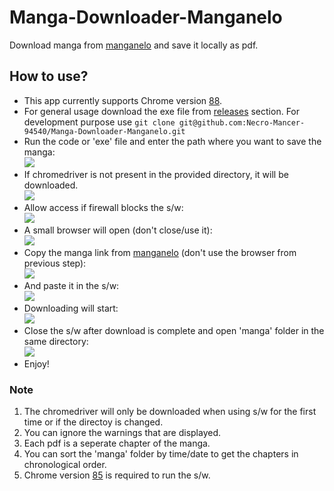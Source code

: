 # Manga-Downloader-Manganelo
Download manga from [manganelo](https://manganelo.com/) and save it locally as pdf.
## How to use?
* This app currently supports Chrome version [88](https://www.google.com/chrome/). 
* For general usage download the exe file from [releases](https://github.com/Necro-Mancer-94540/Manga-Downloader-Manganelo/releases/tag/exe) section.
For development purpose use `git clone git@github.com:Necro-Mancer-94540/Manga-Downloader-Manganelo.git`
* Run the code or 'exe' file and enter the path where you want to save the manga:  
![](https://i.ibb.co/T4d6h54/uc-id-1-OUCQFMm7-Fkbvl-Qelr5grt-Hs2-Kh-Lh-J7dk.png)
* If chromedriver is not present in the provided directory, it will be downloaded.  
![](https://i.ibb.co/bJcBmys/uc-id-1-XDb-Uh3-OF0-P1-YW-7-Xv-Juhgy-GMWB7-B49-Tp.png)
* Allow access if firewall blocks the s/w:  
![](https://i.ibb.co/mhVHk69/uc-id-1-Pu6-Gt-Lle04-Pkqsh-GGw-CLhzf-JZplt-Smn1.png)
* A small browser will open (don't close/use it):  
![](https://i.ibb.co/JzS31jV/uc-id-1g-Rv-Vz-0h-Yt1h-Cf-Y0y-Kg0hkn4o-K9u-C2r.png)
* Copy the manga link from [manganelo](https://manganelo.com/) (don't use the browser from previous step):  
![](https://i.ibb.co/8X8vgr9/uc-id-17-Mbw-JZNC5-ij-NCi-U1-Cty-OX1-NKrp-NSrc-A.jpg)
* And paste it in the s/w:  
![](https://i.ibb.co/d09DbdF/uc-id-1k-YE8qj-Tv-Ctpb-EWvw-Xx8-NBy3-BWLGpi-Zz.png)
* Downloading will start:  
![](https://i.ibb.co/bmqB2z9/uc-id-1l-Ze-GWui-HLxtw022-TG3j1-Oyc-Jvg-Zc-Af-QV.png)
* Close the s/w after download is complete and open 'manga' folder in the same directory:  
![](https://i.ibb.co/KrkxxvY/uc-id-1pde960-ZXrn-Df4-Q-RDy-UOKtrsw-I-v-Q8-G.png)
* Enjoy!
### Note
1. The chromedriver will only be downloaded when using s/w for the first time or if the directoy is changed.
2. You can ignore the warnings that are displayed.
3. Each pdf is a seperate chapter of the manga.
4. You can sort the 'manga' folder by time/date to get the chapters in chronological order.
5. Chrome version [85](https://www.google.com/chrome/) is required to run the s/w.
